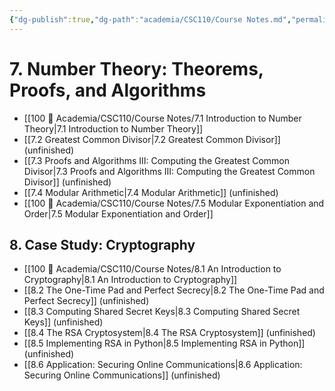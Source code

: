 ```yaml
---
{"dg-publish":true,"dg-path":"academia/CSC110/Course Notes.md","permalink":"/academia/csc-110/course-notes/","created":"2023-10-21T21:07:21.554-04:00","updated":"2023-10-21T22:00:19.078-04:00"}
---
```


# 7. Number Theory: Theorems, Proofs, and Algorithms
- [[100 📒 Academia/CSC110/Course Notes/7.1 Introduction to Number Theory\|7.1 Introduction to Number Theory]]
- [[7.2 Greatest Common Divisor\|7.2 Greatest Common Divisor]] (unfinished)
- [[7.3 Proofs and Algorithms III: Computing the Greatest Common Divisor\|7.3 Proofs and Algorithms III: Computing the Greatest Common Divisor]] (unfinished)
- [[7.4 Modular Arithmetic\|7.4 Modular Arithmetic]] (unfinished)
- [[100 📒 Academia/CSC110/Course Notes/7.5 Modular Exponentiation and Order\|7.5 Modular Exponentiation and Order]]

## 8. Case Study: Cryptography
- [[100 📒 Academia/CSC110/Course Notes/8.1 An Introduction to Cryptography\|8.1 An Introduction to Cryptography]]
- [[8.2 The One-Time Pad and Perfect Secrecy\|8.2 The One-Time Pad and Perfect Secrecy]] (unfinished)
- [[8.3 Computing Shared Secret Keys\|8.3 Computing Shared Secret Keys]] (unfinished)
- [[8.4 The RSA Cryptosystem\|8.4 The RSA Cryptosystem]] (unfinished)
- [[8.5 Implementing RSA in Python\|8.5 Implementing RSA in Python]] (unfinished)
- [[8.6 Application: Securing Online Communications\|8.6 Application: Securing Online Communications]] (unfinished)